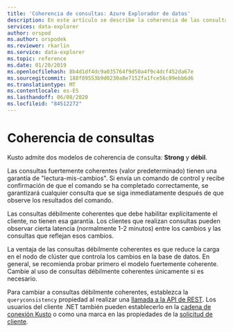 ```yaml
---
title: 'Coherencia de consultas: Azure Explorador de datos'
description: En este artículo se describe la coherencia de las consultas en Azure Explorador de datos.
services: data-explorer
author: orspod
ms.author: orspodek
ms.reviewer: rkarlin
ms.service: data-explorer
ms.topic: reference
ms.date: 01/20/2019
ms.openlocfilehash: 8b4d1df4dc9a035764f9d50a4f9c4dcf452da67e
ms.sourcegitcommit: 188f89553b9d0230a8e7152fa1fce56c09ebb6d6
ms.translationtype: MT
ms.contentlocale: es-ES
ms.lasthandoff: 06/08/2020
ms.locfileid: "84512272"
---
```

# <a name="query-consistency"></a>Coherencia de consultas

Kusto admite dos modelos de coherencia de consulta: **Strong** y **débil**.

Las consultas fuertemente coherentes (valor predeterminado) tienen una garantía de "lectura-mis-cambios". Si envía un comando de control y recibe confirmación de que el comando se ha completado correctamente, se garantizará cualquier consulta que se siga inmediatamente después de que observe los resultados del comando.

Las consultas débilmente coherentes que debe habilitar explícitamente el cliente, no tienen esa garantía. Los clientes que realizan consultas pueden observar cierta latencia (normalmente 1-2 minutos) entre los cambios y las consultas que reflejan esos cambios.

La ventaja de las consultas débilmente coherentes es que reduce la carga en el nodo de clúster que controla los cambios en la base de datos. En general, se recomienda probar primero el modelo fuertemente coherente. Cambie al uso de consultas débilmente coherentes únicamente si es necesario.

Para cambiar a consultas débilmente coherentes, establezca la `queryconsistency` propiedad al realizar una [llamada a la API de REST](../api/rest/request.md). Los usuarios del cliente .NET también pueden establecerlo en la [cadena de conexión Kusto](../api/connection-strings/kusto.md) o como una marca en las propiedades de la [solicitud de cliente](../api/netfx/request-properties.md).
